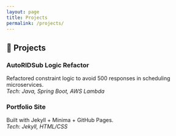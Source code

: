 ```yaml
---
layout: page
title: Projects
permalink: /projects/
---
```


## 🚀 Projects

### AutoRIDSub Logic Refactor
Refactored constraint logic to avoid 500 responses in scheduling microservices.  
_Tech: Java, Spring Boot, AWS Lambda_

### Portfolio Site
Built with Jekyll + Minima + GitHub Pages.  
_Tech: Jekyll, HTML/CSS_

